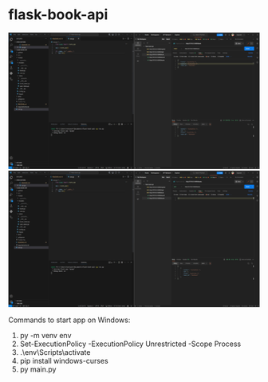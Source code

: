 # flask-book-api

![Screenshot 1](./resources/screenshot_1.jpg)
![Screenshot 2](./resources/screenshot_2.jpg)


Commands to start app on Windows:

1. py -m venv env
2. Set-ExecutionPolicy -ExecutionPolicy Unrestricted -Scope Process
3. .\env\Scripts\activate
4. pip install windows-curses
5. py main.py